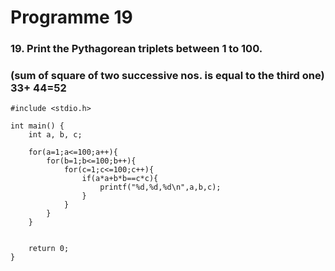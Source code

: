 # Programme 19

### 19.	Print the Pythagorean triplets between 1 to 100. 
### (sum of square of two successive nos. is equal to the third one) 33+ 44=52 

```
#include <stdio.h>

int main() {
    int a, b, c;
    
    for(a=1;a<=100;a++){
        for(b=1;b<=100;b++){
            for(c=1;c<=100;c++){
                if(a*a+b*b==c*c){
                    printf("%d,%d,%d\n",a,b,c);
                }
            }
        }
    }
  

    return 0;
}
```
